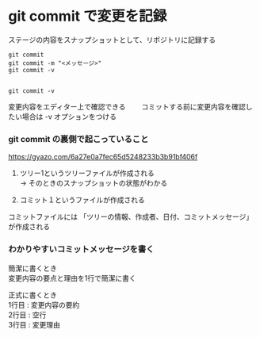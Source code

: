 # git commit で変更を記録　　

ステージの内容をスナップショットとして、リポジトリに記録する

```git
git commit 
git commit -m "<メッセージ>"  
git commit -v
```  

```git

git commit -v

```

変更内容をエディター上で確認できる　　
コミットする前に変更内容を確認したい場合は -v オプションをつける　　

### git commit の裏側で起こっていること  

https://gyazo.com/6a27e0a7fec65d5248233b3b91bf406f  

1. ツリー1というツリーファイルが作成される  
→ そのときのスナップショットの状態がわかる  

2. コミット１というファイルが作成される  

コミットファイルには 「ツリーの情報、作成者、日付、コミットメッセージ」が作成される  

### わかりやすいコミットメッセージを書く　　

簡潔に書くとき  
 変更内容の要点と理由を1行で簡潔に書く  

正式に書くとき  
 1行目 : 変更内容の要約  
 2行目 : 空行  
 3行目 : 変更理由　　
 
